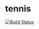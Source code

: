 # tennis
[![Build Status](https://travis-ci.org/OricanIs/tennis.svg?branch=master)](https://travis-ci.org/OricanIs/tennis)
